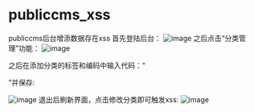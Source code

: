 # publiccms_xss
publiccms后台增添数据存在xss
首先登陆后台：
![image](https://github.com/user-attachments/assets/1d87a1e3-12c9-4129-b38e-0d4a3b7d4d24)
之后点击“分类管理”功能：
![image](https://github.com/user-attachments/assets/16a4b8dd-a969-4927-a2a9-681a08db1864)

之后在添加分类的标签和编码中输入代码：“
<script>alert('XSS')</script>”并保存:
![image](https://github.com/user-attachments/assets/27113adc-0243-4051-9282-a367f7070d45)
退出后刷新界面，点击修改分类即可触发xss:
![image](https://github.com/user-attachments/assets/4fda9377-3929-4f23-ad39-979585c17960)





